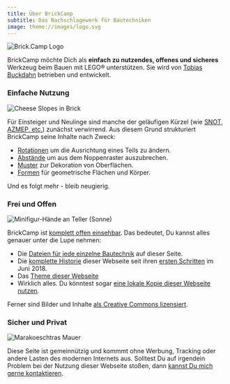```yaml
---
title: Über BrickCamp
subtitle: Das Nachschlagewerk für Bautechniken
image: theme://images/logo.svg
---
```

![Brick.Camp Logo](themes://brick-camp/images/logo_large.png?cropResize=150,150&classes=mx-auto,d-block,img-fluid)

BrickCamp möchte Dich als **einfach zu nutzendes, offenes und sicheres** Werkzeug beim Bauen mit LEGO® unterstützen. Sie wird von [Tobias Buckdahn](https://www.brickup.de/?target=_blank&rel=noopener) betrieben und entwickelt.

### Einfache Nutzung
![Cheese Slopes in Brick](/tech/cheese-in-brick/image.png?cropResize=150,150&classes=mx-auto,d-block,img-fluid)

Für Einsteiger und Neulinge sind manche der geläufigen Kürzel (wie [SNOT, AZMEP, etc.](https://www.1000steine.de/de/info/faq/?cat=11&target=_blank&rel=noopener)) zunächst verwirrend. Aus diesem Grund strukturiert BrickCamp seine Inhalte nach Zweck:

 - [Rotationen](/techs/rotations) um die Ausrichtung eines Teils zu ändern.
 - [Abstände](/techs/offsets) um aus dem Noppenraster auszubrechen.
 - [Muster](/techs/patterns) zur Dekoration von Oberflächen.
 - [Formen](/techs/shapes) für geometrische Flächen und Körper.

Und es folgt mehr - bleib neugierig.

### Frei und Offen
![Minifigur-Hände an Teller (Sonne)](/tech/minifig-hands-on-dinner-plate/image.png?cropResize=150,150&classes=mx-auto,d-block,img-fluid)

BrickCamp ist [komplett offen einsehbar](https://gitlab.com/brick.camp/brick.camp?target=_blank&rel=noopener). Das bedeutet, Du kannst alles genauer unter die Lupe nehmen: 

 - Die [Dateien für jede einzelne Bautechnik](https://gitlab.com/brick.camp/brick.camp/tree/master/pages/21.tech?target=_blank&rel=noopener) auf dieser Seite.
 - Die [komplette Historie](https://gitlab.com/brick.camp/brick.camp/commits/master?target=_blank&rel=noopener) dieser Webseite seit ihren [ersten Schritten](https://gitlab.com/brick.camp/brick.camp/commit/b288341df51d14e9f6ada3dffbbd6108b095d16e?target=_blank&rel=noopener) im Juni 2018.
 - Das [Theme dieser Webseite](https://gitlab.com/brick.camp/brick.camp/tree/master/themes/brick-camp?target=_blank&rel=noopener)
 - Wirklich alles. Du könntest sogar [eine lokale Kopie dieser Webseite nutzen](https://gitlab.com/brick.camp/brick.camp?target=_blank&rel=noopener#local-setup/).

Ferner sind Bilder und Inhalte [als Creative Commons lizensiert](https://creativecommons.org/licenses/by-sa/4.0/?target=_blank&rel=noopener).

### Sicher und Privat
![Marakoeschtras Mauer](/tech/marakoeschtras-wall/image.png?cropResize=150,150&classes=mx-auto,d-block,img-fluid)

Diese Seite ist gemeinnützig und kommmt ohne Werbung, Tracking oder andere Lasten des modernen Internets aus. Solltest Du auf irgendein Problem bei der Nutzung dieser Webseite stoßen, dann [kannst Du mich gerne kontaktieren](/contact).